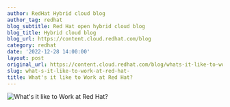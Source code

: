 ```yaml
---
author: RedHat Hybrid cloud blog
author_tag: redhat
blog_subtitle: Red Hat open hybrid cloud blog
blog_title: Hybrid cloud blog
blog_url: https://content.cloud.redhat.com/blog
category: redhat
date: '2022-12-28 14:00:00'
layout: post
original_url: https://content.cloud.redhat.com/blog/whats-it-like-to-work-at-red-hat
slug: what-s-it-like-to-work-at-red-hat-
title: What's it like to Work at Red Hat?
---
```


<div class="hs-featured-image-wrapper"> 
 <a class="hs-featured-image-link" href="https://content.cloud.redhat.com/blog/whats-it-like-to-work-at-red-hat" title=""> <img alt="What's it like to Work at Red Hat?" class="hs-featured-image" src="https://content.cloud.redhat.com/hubfs/Screenshot%20at%202022-12-12%2008-33-02.png" style="width: auto !important; float: left; margin: 0 15px 15px 0;" /> </a> 
</div>
 
<div class="hs-embed-wrapper" style="overflow: hidden; width: 100%; height: auto; padding: 0px; display: block; margin: auto;"> 
 <div class="hs-embed-content-wrapper"> 
  <div style="overflow: hidden; padding-bottom: 56.5%; margin: 0px;"> 
    
  </div>
 
 </div>
 
</div>
  
<img alt="" height="1" src="https://track.hubspot.com/__ptq.gif?a=4305976&amp;k=14&amp;r=https%3A%2F%2Fcontent.cloud.redhat.com%2Fblog%2Fwhats-it-like-to-work-at-red-hat&amp;bu=https%253A%252F%252Fcontent.cloud.redhat.com%252Fblog&amp;bvt=rss" style="width: 1px!important;" width="1" />